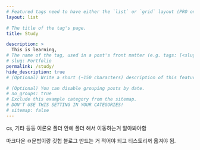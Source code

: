```yaml
---
# Featured tags need to have either the `list` or `grid` layout (PRO only).
layout: list

# The title of the tag's page.
title: Study

description: >
  This is learning,
# The name of the tag, used in a post's front matter (e.g. tags: [<slug>]).
# slug: Portfolio
permalink: /study/
hide_description: true
# (Optional) Write a short (~150 characters) description of this featured tag.

# (Optional) You can disable grouping posts by date.
# no_groups: true
# Exclude this example category from the sitemap.
# DON'T USE THIS SETTING IN YOUR CATEGORIES!
# sitemap: false
---
```


cs, 기타 등등 이론요
폴더 안에 폴더 해서 이동하는거 알아봐야함

마크다운 ㅁ문법이랑
깃헙 블로그 만드는 거 적어야 되고
티스토리꺼 옮겨야 됨.

